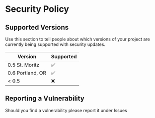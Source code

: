 # Security Policy

## Supported Versions

Use this section to tell people about which versions of your project are
currently being supported with security updates.

| Version           | Supported          |
| ----------------- | ------------------ |
| 0.5 St. Moritz    | :white_check_mark: |
| 0.6 Portland, OR  | :white_check_mark: |
| < 0.5             | :x:                |

## Reporting a Vulnerability

Should you find a vulnerability please report it under Issues
